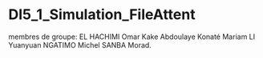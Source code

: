# DI5_1_Simulation_FileAttent
membres de groupe:
  EL HACHIMI Omar
  Kake Abdoulaye
  Konaté Mariam
  LI Yuanyuan
  NGATIMO Michel
  SANBA Morad.
